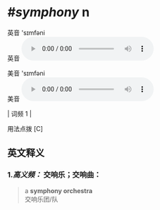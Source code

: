 # ***\#symphony*** n
英音 'sɪmfəni  
英音
<audio src="./media/symphony-B.aac" controls="controls"></audio>

美音 'sɪmfəni  
美音
<audio src="./media/symphony.aac" controls="controls"></audio>



| 词频 1 |  

用法点拨  [C]

英文释义
---
### 1.*高义频：* **交响乐；交响曲：**  

 > a **symphony orchestra**   
 > 交响乐团/队    


